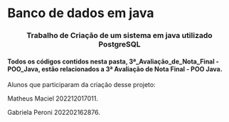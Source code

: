 # Banco de dados em java

### <p align="center">Trabalho de Criação de um sistema em java utilizado PostgreSQL </p>

#### Todos os códigos contidos nesta pasta, 3ª_Avaliação_de_Nota_Final - POO_Java, estão relacionados a 3ª Avaliação de Nota Final - POO Java.

Alunos que participaram da criação desse projeto:

Matheus Maciel 202212017011.

Gabriela Peroni 202202162876.
